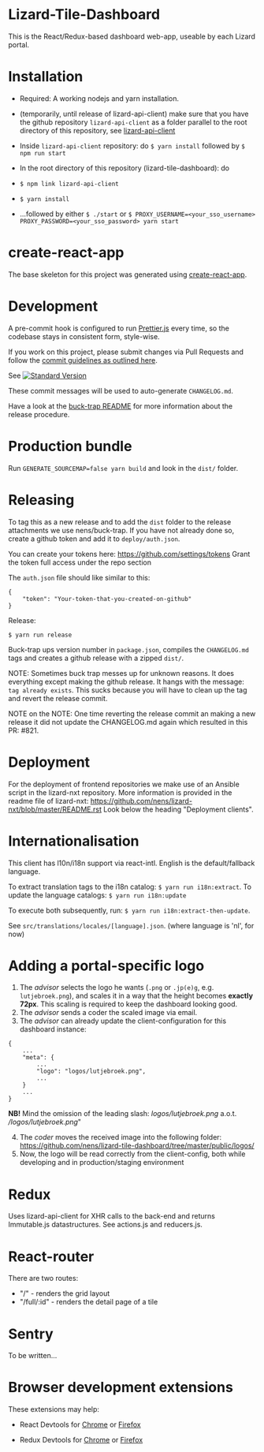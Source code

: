 Lizard-Tile-Dashboard
=====================

This is the React/Redux-based dashboard web-app, useable by each Lizard portal.


Installation
============

- Required: A working nodejs and yarn installation.
- (temporarily, until release of lizard-api-client) make sure that you have the github repository `lizard-api-client` as a folder parallel to the root directory of this repository, see [lizard-api-client](https://github.com/nens/lizard-api-client)

- Inside `lizard-api-client` repository: do `$ yarn install` followed by `$ npm run start` 

- In the root directory of this repository (lizard-tile-dashboard): do
- `$ npm link lizard-api-client`
- `$ yarn install`
- ...followed by either `$ ./start`
or `$ PROXY_USERNAME=<your_sso_username> PROXY_PASSWORD=<your_sso_password> yarn start`


create-react-app
================

The base skeleton for this project was generated using [create-react-app](https://github.com/facebookincubator/create-react-app).


Development
===========

A pre-commit hook is configured to run [Prettier.js](https://github.com/prettier/prettier) every time, so the codebase stays in consistent form, style-wise.

If you work on this project, please submit changes via Pull Requests and follow the [commit guidelines as outlined here](https://github.com/conventional-changelog/standard-version#commit-message-convention-at-a-glance).

See [![Standard Version](https://img.shields.io/badge/release-standard%20version-brightgreen.svg)](https://github.com/conventional-changelog/standard-version)

These commit messages will be used to auto-generate `CHANGELOG.md`.

Have a look at the [buck-trap README](https://github.com/nens/buck-trap/blob/master/README.md) for more information about the release procedure.


Production bundle
=================

Run `GENERATE_SOURCEMAP=false yarn build` and look in the `dist/` folder.


Releasing
=========

To tag this as a new release and to add the `dist` folder to the release attachments we use nens/buck-trap. If you have not already done so, create a github token and add it to `deploy/auth.json`.

You can create your tokens here: https://github.com/settings/tokens
Grant the token full access under the repo section

The `auth.json` file should like similar to this:

```
{
    "token": "Your-token-that-you-created-on-github"
}
```

Release:

`$ yarn run release`

Buck-trap ups version number in `package.json`, compiles the `CHANGELOG.md` tags and creates a github release with a zipped `dist/`.

NOTE: Sometimes buck trap messes up for unknown reasons. It does everything except making the github release. It hangs with the message: `tag already exists`. This sucks because you will have to clean up the tag and revert the release commit.

NOTE on the NOTE: One time reverting the release commit an making a new release it did not update the CHANGELOG.md again which resulted in this PR: #821.


Deployment
==========

For the deployment of frontend repositories we make use of an Ansible script in the lizard-nxt repository.
More information is provided in the readme file of lizard-nxt: https://github.com/nens/lizard-nxt/blob/master/README.rst
Look below the heading "Deployment clients".


Internationalisation
====================

This client has l10n/i18n support via react-intl.
English is the default/fallback language.

To extract translation tags to the i18n catalog: `$ yarn run i18n:extract`.
To update the language catalogs: `$ yarn run i18n:update`

To execute both subsequently, run: `$ yarn run i18n:extract-then-update`.

See `src/translations/locales/[language].json`. (where language is 'nl', for now)

Adding a portal-specific logo
=============================

1) The _advisor_ selects the logo he wants (```.png``` or ```.jp(e)g```, e.g. ```lutjebroek.png```), and scales it in a way that the height becomes **exactly 72px**. This scaling is required to keep the dashboard looking good.
2) The _advisor_ sends a coder the scaled image via email.
3) The _advisor_ can already update the client-configuration for this dashboard instance:
```
{
    ...
    "meta": {
        ...
        "logo": "logos/lutjebroek.png",
        ...
    }
    ...
}
```

**NB!** Mind the omission of the leading slash: _logos/lutjebroek.png_ a.o.t. _/logos/lutjebroek.png_"

4) The _coder_ moves the received image into the following folder: https://github.com/nens/lizard-tile-dashboard/tree/master/public/logos/
5) Now, the logo will be read correctly from the client-config, both while developing and in production/staging environment


Redux
=====

Uses lizard-api-client for XHR calls to the back-end and returns Immutable.js datastructures.
See actions.js and reducers.js.


React-router
============

There are two routes:

- "/" - renders the grid layout
- "/full/:id" - renders the detail page of a tile


Sentry
======

To be written...


Browser development extensions
==============================

These extensions may help:

- React Devtools for [Chrome](https://chrome.google.com/webstore/detail/react-developer-tools/fmkadmapgofadopljbjfkapdkoienihi?hl=en) or [Firefox](https://addons.mozilla.org/en-US/firefox/addon/react-devtools/)

- Redux Devtools for [Chrome](https://chrome.google.com/webstore/detail/redux-devtools/lmhkpmbekcpmknklioeibfkpmmfibljd?hl=en) or [Firefox](https://addons.mozilla.org/en-Gb/firefox/addon/remotedev/)
